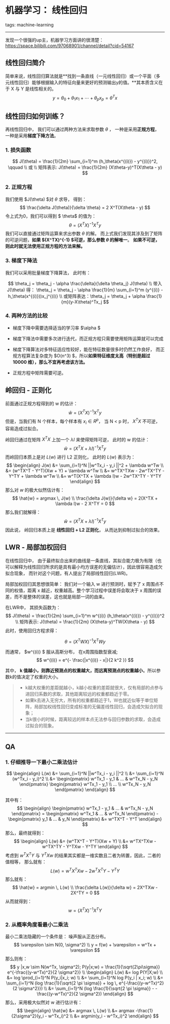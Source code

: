 # 机器学习： 线性回归

tags: machine-learning

---

发现一个很强的up主，机器学习方面讲的很清楚：https://space.bilibili.com/97068901/channel/detail?cid=54167

## 线性回归简介

简单来说，线性回归算法就是**找到一条直线（一元线性回归）或一个平面（多元线性回归）能够根据输入的特征向量来更好的预测输出y的值。**其本质含义在于 X 与 Y 是线性相关的。
$$
y = \theta_0 + \theta_1x_1 + \cdots  + \theta_px_p  = \theta^Tx
$$

## 线性回归如何训练？

再线性回归中， 我们可以通过两种方法来求取参数 $\theta$ ， 一种是采用**正规方程**， 一种是采用**梯度下降方法**。 

### 1. 损失函数

$$
J(\theta) = \frac{1}{2m} \sum_{i=1}^m (h_\theta(x^{(i)}) - y^{(i)})^2, \qquad  \\ 或 \\ 矩阵表示: J(\theta) = \frac{1}{2m} (X\theta-y)^T(X\theta - y)
$$

### 2. 正规方程

我们使用 $J(\theta) $对 $\theta$ 求导， 得到：
$$
\frac{\delta J(\theta)}{\delta \theta} = 2 X^T(X\theta - y)
$$
令上式为0，我们可以得到 $ \theta$  的值为：
$$
\theta = (X^TX)^{-1}X^Ty
$$
我们可以直接通过矩阵运算来求出参数 $\theta$  的解。 而上式我们发现其涉及到了矩阵的可逆问题，**如果 $(X^TX)^{-1} $可逆，那么参数 $\theta$ 的解唯一**。 **如果不可逆， 则此时就无法使用正规方程的方法来解。** 

### 3. 梯度下降法

我们可以采用批量梯度下降算法， 此时有：

$$
\theta_j = \theta_j - \alpha \frac{\delta}{\delta \theta_j} J(\theta) \\ 带入J(\theta) 得： \theta_j = \theta_j - \alpha \frac{1}{m} \sum_{i=1}^m (y^{(i)} - h_\theta(x^{(i)}))x_j^{(i)}  \\ 或矩阵表达：\theta_j = \theta_j + \alpha \frac{1}{m}(y-X\theta)^Tx_j
$$

### 4. 两种方法的比较

- 梯度下降中需要选择适当的学习率 $\alpha $

-  梯度下降法中需要多次进行迭代，而正规方程只需要使用矩阵运算就可以完成

- 梯度下降算法对多特征适应性较好，能在特征数量很多时仍然工作良好， 而正规方程算法复杂度为 $O(n^3) $，所以**如果特征维度太高（特别是超过 10000 维），那么不宜再考虑该方法。**

-  正规方程中矩阵需要可逆。

## 岭回归 - 正则化

前面通过正规方程得到的 w 的估计：
$$
\hat{w} = (X^TX)^{-1}X^Ty
$$
但是，当我们有 N 个样本，每个样本有 $x_i \in R^p$， 当 N < p 时， $X^TX$ 不可逆， 容易造成过拟合。

岭回归通过在矩阵 $X^TX$ 上加一个 $\lambda I$ 来使得矩阵可逆， 此时的 w 的估计：
$$
\hat{w} = (X^TX + \lambda I)^{-1}X^Ty
$$
而岭回归本质上是对 $L(w)$  进行 L2 正则化， 此时的 $L(w)$ 表示为：
$$
\begin{align}
J(w) &= \sum_{i=1}^N ||w^Tx_i - y_i ||^2 + \lambda w^Tw \\
&= (w^TX^T - Y^T)(Xw + Y) + \lambda w^Tw \\
&= w^TX^TXw - 2w^TX^TY  - Y^TY + \lambda w^Tw \\
&= w^T(X^TX + \lambda I)w - 2w^TX^TY - Y^TY
\end{align}
$$
那么对 $w$ 的极大似然估计有：
$$
\hat{w} = argmax \, J(w) \\
\frac{\delta J(w)}{\delta w} = 2(X^TX + \lambda I)w - 2 X^TY = 0
$$
那么我们就解得：
$$
\hat{w} = (X^TX + \lambda I)^{-1}X^Ty
$$
因此说， 岭回归本质上是 **线性回归 + L2 正则化**， 从而达到抑制过拟合的效果。

## LWR - 局部加权回归

在线性回归中， 由于最终拟合出来的曲线是一条直线，其拟合能力极为有限（也可以解释为线性回归所求的是具有最小均方误差的无偏估计），因此很容易造成欠拟合现象， 而针对这个问题，有人提出了局部线性回归(LWR)。

局部加权回归其思想很简单： 我们对一个输入 w 进行预测时，赋予了 x 周围点不同的权值，距离 x 越近，权重越高。整个学习过程中误差将会取决于 x 周围的误差，而不是整体的误差，这也就是局部一词的由来。

在LWR中， 其损失函数为：
$$
J(\theta) = \frac{1}{2m} \sum_{i=1}^m w^{(i)} (h_\theta(x^{(i)}) - y^{(i)})^2 \\ 矩阵表示: J(\theta) = \frac{1}{2m} (X\theta-y)^TW(X\theta - y)
$$
此时，使用回归方程求得：

$$
\theta = (X^TWX)^{-1}X^TWy 
$$


而通常， $w^{(i)} $ 服从高斯分布， 在x周围指数型衰减;
$$
w^{(i)} = e^{- \frac{|x^{(i)} - x|}{2 k^2 }} 
$$

其中， **k 值越小，则靠近预测点的权重越大，而远离预测点的权重越小**。所以参数k的值决定了权重的大小。 

> - k越大权重的差距就越小，k越小权重的差距就很大，仅有局部的点参与进回归系数的求取，其他距离较远的权重都趋近于零。
> - 如果k去进入无穷大，所有的权重都趋近于1，W也就近似等于单位矩阵，局部加权线性回归变成标准的无偏差线性回归，会造成欠拟合的现象；
> - 当k很小的时候，距离较远的样本点无法参与回归参数的求取，会造成过拟合的现象。

---

## QA

### 1. 仔细推导一下最小二乘法估计

$$
\begin{align}
L(w) &= \sum_{i=1}^N ||w^Tx_i - y_i ||^2 \\
&= \sum_{i=1}^N (w^Tx_i - y_i)^2 \\
&= \begin{pmatrix} w^Tx_1 - y_1 & ... & w^Tx_N - y_N  \end{pmatrix} \begin{pmatrix} w^Tx_1 - y_1 \\ ... \\ w^Tx_N - y_N  \end{pmatrix}
\end{align}
$$

其中有：
$$
\begin{align}
\begin{pmatrix} w^Tx_1 - y_1 & ... & w^Tx_N - y_N  \end{pmatrix} = \begin{pmatrix} w^Tx_1  & ... & w^Tx_N  \end{pmatrix} - \begin{pmatrix} y_1  & ... & y_N  \end{pmatrix} &=  w^TX^T - Y^T
\end{align}
$$
那么，最终就得到：
$$
\begin{align}
L(w) &=  (w^TX^T - Y^T)(Xw + Y) \\
&= w^TX^TXw - w^TX^TY - Y^TXw - Y^TY
\end{align}
$$
考虑到 $w^TX^TY$ 与 $Y^TXw$ 的结果其实都是一维实数且二者为转置，因此，二者的值相等， 那么就有：
$$
L(w) = w^TX^TXw - 2w^TX^TY - Y^TY
$$
那么就有：
$$
\hat{w} = argmin \, L(w) \\
\frac{\delta L(w)}{\delta w} = 2X^TXw - 2X^TY = 0
$$
从而就得到：
$$
w = (X^TX)^{-1}X^TY
$$

### 2. 从概率角度看最小二乘法

最小二乘法隐藏的一个条件是： 噪声服从正态分布。
$$
\varepsilon \sim N(0, \sigma^2) \\
y = f(w) + \varepsilon = w^Tx + \varepsilon
$$
那么则有：
$$
y |x,w \sim N(w^Tx, \sigma^2); P(y|x;w) = \frac{1}{\sqrt{2\pi\sigma}} e^{-\frac{(y-w^Tx)^2}{2 \sigma^2}} \\
\begin{align}
L(w) &= log P(Y|X;w)  \\
&= log \prod_{i=1}^N P(y_i|x_i; w) \\
&= \sum_{i=1}^N log P(y_i | x_i; w) \\
&= \sum_{i=1}^N (log \frac{1}{\sqrt{2 \pi \sigma}} + log \, e^{-\frac{(y-w^Tx)^2}{2 \sigma^2}}) \\
&= \sum_{i=1}^N (log \frac{1}{\sqrt{2 \pi \sigma}} - -\frac{(y-w^Tx)^2}{2 \sigma^2})
\end{align}
$$
那么，采用极大似然对 w 进行估计有：
$$
\begin{align}
\hat{w} &= argmax \, L(w) \\
&= argmax -\frac{1}{2\sigma^2}(y_i - w^Tx_i)^2 \\
&= argmin(y_i - w^Tx_i)^2
\end{align}
$$




